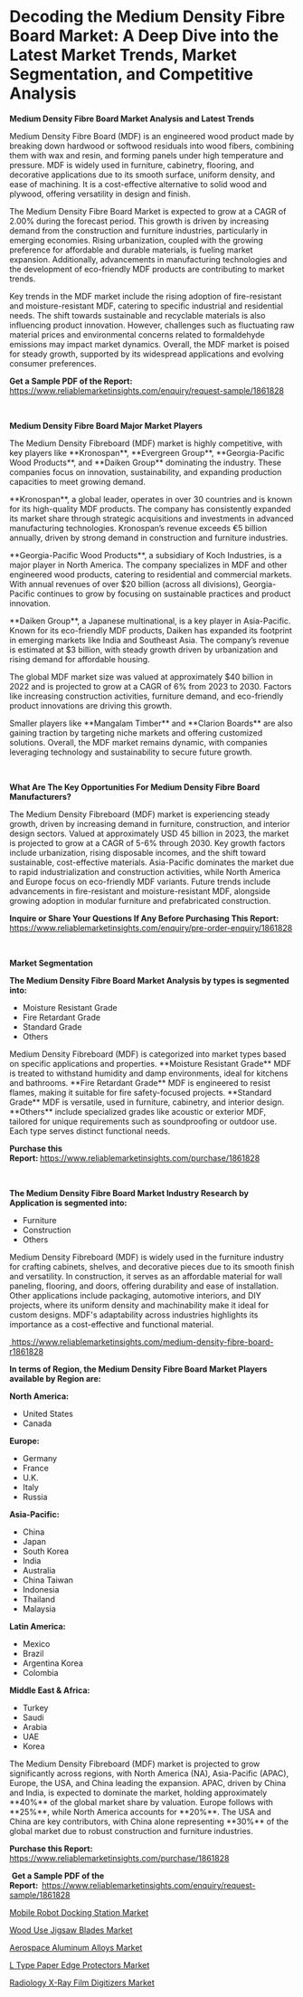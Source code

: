 <p><h1>Decoding the Medium Density Fibre Board Market: A Deep Dive into the Latest Market Trends, Market Segmentation, and Competitive Analysis</h1></p><p><strong>Medium Density Fibre Board Market Analysis and Latest Trends</strong></p>
<p><p>Medium Density Fibre Board (MDF) is an engineered wood product made by breaking down hardwood or softwood residuals into wood fibers, combining them with wax and resin, and forming panels under high temperature and pressure. MDF is widely used in furniture, cabinetry, flooring, and decorative applications due to its smooth surface, uniform density, and ease of machining. It is a cost-effective alternative to solid wood and plywood, offering versatility in design and finish.</p><p>The Medium Density Fibre Board Market is expected to grow at a CAGR of 2.00% during the forecast period. This growth is driven by increasing demand from the construction and furniture industries, particularly in emerging economies. Rising urbanization, coupled with the growing preference for affordable and durable materials, is fueling market expansion. Additionally, advancements in manufacturing technologies and the development of eco-friendly MDF products are contributing to market trends.</p><p>Key trends in the MDF market include the rising adoption of fire-resistant and moisture-resistant MDF, catering to specific industrial and residential needs. The shift towards sustainable and recyclable materials is also influencing product innovation. However, challenges such as fluctuating raw material prices and environmental concerns related to formaldehyde emissions may impact market dynamics. Overall, the MDF market is poised for steady growth, supported by its widespread applications and evolving consumer preferences.</p></p>
<p><strong>Get a Sample PDF of the Report:&nbsp;</strong> <a href="https://www.reliablemarketinsights.com/enquiry/request-sample/1861828?utm_campaign=2106&utm_medium=2&utm_source=Github&utm_content=ia&utm_term=24012025&utm_id=medium-density-fibre-board">https://www.reliablemarketinsights.com/enquiry/request-sample/1861828</a></p>
<p>&nbsp;</p>
<p><strong>Medium Density Fibre Board Major Market Players</strong></p>
<p><p>The Medium Density Fibreboard (MDF) market is highly competitive, with key players like **Kronospan**, **Evergreen Group**, **Georgia-Pacific Wood Products**, and **Daiken Group** dominating the industry. These companies focus on innovation, sustainability, and expanding production capacities to meet growing demand.</p><p>**Kronospan**, a global leader, operates in over 30 countries and is known for its high-quality MDF products. The company has consistently expanded its market share through strategic acquisitions and investments in advanced manufacturing technologies. Kronospan’s revenue exceeds €5 billion annually, driven by strong demand in construction and furniture industries.</p><p>**Georgia-Pacific Wood Products**, a subsidiary of Koch Industries, is a major player in North America. The company specializes in MDF and other engineered wood products, catering to residential and commercial markets. With annual revenues of over $20 billion (across all divisions), Georgia-Pacific continues to grow by focusing on sustainable practices and product innovation.</p><p>**Daiken Group**, a Japanese multinational, is a key player in Asia-Pacific. Known for its eco-friendly MDF products, Daiken has expanded its footprint in emerging markets like India and Southeast Asia. The company’s revenue is estimated at $3 billion, with steady growth driven by urbanization and rising demand for affordable housing.</p><p>The global MDF market size was valued at approximately $40 billion in 2022 and is projected to grow at a CAGR of 6% from 2023 to 2030. Factors like increasing construction activities, furniture demand, and eco-friendly product innovations are driving this growth.</p><p>Smaller players like **Mangalam Timber** and **Clarion Boards** are also gaining traction by targeting niche markets and offering customized solutions. Overall, the MDF market remains dynamic, with companies leveraging technology and sustainability to secure future growth.</p></p>
<p>&nbsp;</p>
<p><strong>What Are The Key Opportunities For Medium Density Fibre Board Manufacturers?</strong></p>
<p><p>The Medium Density Fibreboard (MDF) market is experiencing steady growth, driven by increasing demand in furniture, construction, and interior design sectors. Valued at approximately USD 45 billion in 2023, the market is projected to grow at a CAGR of 5-6% through 2030. Key growth factors include urbanization, rising disposable incomes, and the shift toward sustainable, cost-effective materials. Asia-Pacific dominates the market due to rapid industrialization and construction activities, while North America and Europe focus on eco-friendly MDF variants. Future trends include advancements in fire-resistant and moisture-resistant MDF, alongside growing adoption in modular furniture and prefabricated construction.</p></p>
<p><strong>Inquire or Share Your Questions If Any Before Purchasing This Report:</strong> <a href="https://www.reliablemarketinsights.com/enquiry/pre-order-enquiry/1861828?utm_campaign=2106&utm_medium=2&utm_source=Github&utm_content=ia&utm_term=24012025&utm_id=medium-density-fibre-board">https://www.reliablemarketinsights.com/enquiry/pre-order-enquiry/1861828</a></p>
<p>&nbsp;</p>
<p><strong>Market Segmentation</strong></p>
<p><strong>The Medium Density Fibre Board Market Analysis by types is segmented into:</strong></p>
<p><ul><li>Moisture Resistant Grade</li><li>Fire Retardant Grade</li><li>Standard Grade</li><li>Others</li></ul></p>
<p><p>Medium Density Fibreboard (MDF) is categorized into market types based on specific applications and properties. **Moisture Resistant Grade** MDF is treated to withstand humidity and damp environments, ideal for kitchens and bathrooms. **Fire Retardant Grade** MDF is engineered to resist flames, making it suitable for fire safety-focused projects. **Standard Grade** MDF is versatile, used in furniture, cabinetry, and interior design. **Others** include specialized grades like acoustic or exterior MDF, tailored for unique requirements such as soundproofing or outdoor use. Each type serves distinct functional needs.</p></p>
<p><strong>Purchase this Report:&nbsp;</strong><a href="https://www.reliablemarketinsights.com/purchase/1861828?utm_campaign=2106&utm_medium=2&utm_source=Github&utm_content=ia&utm_term=24012025&utm_id=medium-density-fibre-board">https://www.reliablemarketinsights.com/purchase/1861828</a></p>
<p>&nbsp;</p>
<p><strong>The Medium Density Fibre Board Market Industry Research by Application is segmented into:</strong></p>
<p><ul><li>Furniture</li><li>Construction</li><li>Others</li></ul></p>
<p><p>Medium Density Fibreboard (MDF) is widely used in the furniture industry for crafting cabinets, shelves, and decorative pieces due to its smooth finish and versatility. In construction, it serves as an affordable material for wall paneling, flooring, and doors, offering durability and ease of installation. Other applications include packaging, automotive interiors, and DIY projects, where its uniform density and machinability make it ideal for custom designs. MDF's adaptability across industries highlights its importance as a cost-effective and functional material.</p></p>
<p><a href="https://www.reliablemarketinsights.com/medium-density-fibre-board-r1861828?utm_campaign=2106&utm_medium=2&utm_source=Github&utm_content=ia&utm_term=24012025&utm_id=medium-density-fibre-board">&nbsp;https://www.reliablemarketinsights.com/medium-density-fibre-board-r1861828</a></p>
<p><strong>In terms of Region, the Medium Density Fibre Board Market Players available by Region are:</strong></p>
<p>
    <p> <strong> North America: </strong>
        <ul>
            <li>United States</li>
            <li>Canada</li>
        </ul>
        </p> 
    <p> <strong> Europe: </strong>
        <ul>
            <li>Germany</li>
            <li>France</li>
            <li>U.K.</li>
            <li>Italy</li>
            <li>Russia</li>
        </ul>
        </p> 
    <p> <strong> Asia-Pacific: </strong>
        <ul>
            <li>China</li>
            <li>Japan</li>
            <li>South Korea</li>
            <li>India</li>
            <li>Australia</li>
            <li>China Taiwan</li>
            <li>Indonesia</li>
            <li>Thailand</li>
            <li>Malaysia</li>
        </ul>
        </p> 
    <p> <strong> Latin America: </strong>
        <ul>
            <li>Mexico</li>
            <li>Brazil</li>
            <li>Argentina Korea</li>
            <li>Colombia</li>
        </ul>
        </p> 
    <p> <strong> Middle East & Africa: </strong>
        <ul>
            <li>Turkey</li>
            <li>Saudi</li>
            <li>Arabia</li>
            <li>UAE</li>
            <li>Korea</li>
        </ul>
    </p>
    </p>
<p><p>The Medium Density Fibreboard (MDF) market is projected to grow significantly across regions, with North America (NA), Asia-Pacific (APAC), Europe, the USA, and China leading the expansion. APAC, driven by China and India, is expected to dominate the market, holding approximately **40%** of the global market share by valuation. Europe follows with **25%**, while North America accounts for **20%**. The USA and China are key contributors, with China alone representing **30%** of the global market due to robust construction and furniture industries.</p></p>
<p><strong>Purchase this Report: </strong><a href="https://www.reliablemarketinsights.com/purchase/1861828?utm_campaign=2106&utm_medium=2&utm_source=Github&utm_content=ia&utm_term=24012025&utm_id=medium-density-fibre-board">https://www.reliablemarketinsights.com/purchase/1861828</a></p>
<p>&nbsp;<strong>Get a Sample PDF of the Report:&nbsp;&nbsp;</strong><a href="https://www.reliablemarketinsights.com/enquiry/request-sample/1861828?utm_campaign=2106&utm_medium=2&utm_source=Github&utm_content=ia&utm_term=24012025&utm_id=medium-density-fibre-board">https://www.reliablemarketinsights.com/enquiry/request-sample/1861828</a></p>
<p><strong></strong></p>
<p><p><a href="https://www.linkedin.com/pulse/global-mobile-robot-docking-station-market-trends-innovations-o55we?utm_campaign=2106&utm_medium=2&utm_source=Github&utm_content=ia&utm_term=24012025&utm_id=medium-density-fibre-board">Mobile Robot Docking Station Market</a></p><p><a href="https://www.linkedin.com/pulse/wood-use-jigsaw-blades-market-forecast-2025-2032-trends-aqhwe?utm_campaign=2106&utm_medium=2&utm_source=Github&utm_content=ia&utm_term=24012025&utm_id=medium-density-fibre-board">Wood Use Jigsaw Blades Market</a></p><p><a href="https://www.linkedin.com/pulse/aerospace-aluminum-alloys-market-trends-strategic-insights-xtn3c?utm_campaign=2106&utm_medium=2&utm_source=Github&utm_content=ia&utm_term=24012025&utm_id=medium-density-fibre-board">Aerospace Aluminum Alloys Market</a></p><p><a href="https://www.linkedin.com/pulse/l-type-paper-edge-protectors-market-size-2025-2032-reports-a1afe?utm_campaign=2106&utm_medium=2&utm_source=Github&utm_content=ia&utm_term=24012025&utm_id=medium-density-fibre-board">L Type Paper Edge Protectors Market</a></p><p><a href="https://www.linkedin.com/pulse/in-depth-radiology-x-ray-film-digitizers-market-analysis-qrwec?utm_campaign=2106&utm_medium=2&utm_source=Github&utm_content=ia&utm_term=24012025&utm_id=medium-density-fibre-board">Radiology X-Ray Film Digitizers Market</a></p></p>